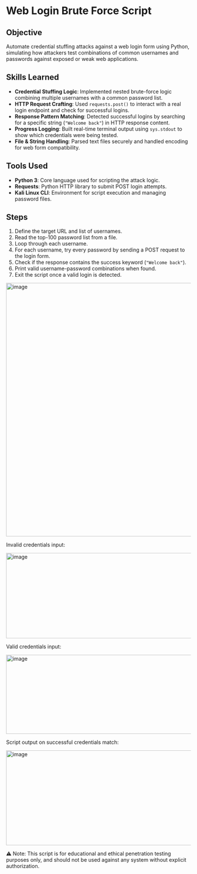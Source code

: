 # Web Login Brute Force Script

## Objective  
Automate credential stuffing attacks against a web login form using Python, simulating how attackers test combinations of common usernames and passwords against exposed or weak web applications.

## Skills Learned

- **Credential Stuffing Logic**: Implemented nested brute-force logic combining multiple usernames with a common password list.
- **HTTP Request Crafting**: Used `requests.post()` to interact with a real login endpoint and check for successful logins.
- **Response Pattern Matching**: Detected successful logins by searching for a specific string (`"Welcome back"`) in HTTP response content.
- **Progress Logging**: Built real-time terminal output using `sys.stdout` to show which credentials were being tested.
- **File & String Handling**: Parsed text files securely and handled encoding for web form compatibility.

## Tools Used

- **Python 3**: Core language used for scripting the attack logic.
- **Requests**: Python HTTP library to submit POST login attempts.
- **Kali Linux CLI**: Environment for script execution and managing password files.

## Steps

1. Define the target URL and list of usernames.
2. Read the top-100 password list from a file.
3. Loop through each username.
4. For each username, try every password by sending a POST request to the login form.
5. Check if the response contains the success keyword (`"Welcome back"`).
6. Print valid username-password combinations when found.
7. Exit the script once a valid login is detected.

<img width="1539" height="692" alt="image" src="https://github.com/user-attachments/assets/5f557136-1666-49e6-b8cc-ae0717087383" />

Invalid credentials input:

<img width="552" height="233" alt="image" src="https://github.com/user-attachments/assets/fe65a2ac-881e-4f21-9531-df9e4917477f" />

Valid credentials input:

<img width="534" height="216" alt="image" src="https://github.com/user-attachments/assets/5197937d-c1fd-40c6-b9e1-288f3a58eeda" />

Script output on successful credentials match:

<img width="935" height="259" alt="image" src="https://github.com/user-attachments/assets/1a086dea-2efa-4e41-8d69-c37c13637e6b" />

⚠️ Note: This script is for educational and ethical penetration testing purposes only, and should not be used against any system without explicit authorization.

